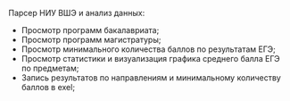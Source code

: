 Парсер НИУ ВШЭ и анализ данных:
- Просмотр программ бакалавриата;
- Просмотр программ магистратуры;
- Просмотр минимального количества баллов по результатам ЕГЭ;
- Просмотр статистики и визуализация графика среднего балла ЕГЭ по предметам;
- Запись результатов по направлениям и минимальному количеству баллов в exel;
